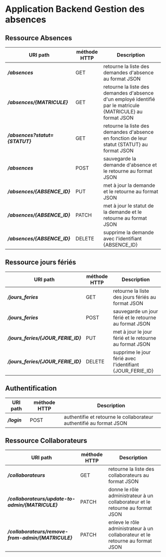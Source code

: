 Application Backend Gestion des absences
========================================


Ressource Absences
------------------------



URI path                         |  méthode HTTP  |  Description  
-------------------------------- | -------------- | --------------------------------------------------------------------------
**_/absences_**                  |  GET           |  retourne la liste des demandes d'absence au format JSON
**_/absences/{MATRICULE}_**      |  GET           |  retourne la liste des demandes d'absence d'un employé identifié par le matricule {MATRICULE}  au format JSON
**_/absences?statut={STATUT}_**  |  GET           |  retourne la liste des demandes d'absence en fonction de leur statut {STATUT} au format JSON
**_/absences_**                  |  POST          |  sauvegarde la demande d'absence et le retourne au format JSON
**_/absences/{ABSENCE_ID}_**     |  PUT           |  met à jour la demande et le retourne au format JSON
**_/absences/{ABSENCE_ID}_**     |  PATCH         |  met à jour le statut de la demande et le retourne au format JSON
**_/absences/{ABSENCE_ID}_**     |  DELETE        |  supprime la demande avec l'identifiant {ABSENCE_ID}



Ressource jours fériés
-----------------------


URI path                         |  méthode HTTP  |  Description     
-------------------------------- | -------------- | --------------------------------------------------------------------------
**_/jours_feries_**              |  GET           |  retourne la liste des jours fériés au format JSON
**_/jours_feries_**              |  POST          |  sauvegarde un jour férié et le retourne au format JSON
**_/jours_feries/{JOUR_FERIE_ID}_**  |  PUT       |  met à jour le jour férié et le retourne au format JSON
**_/jours_feries/{JOUR_FERIE_ID}_**  |  DELETE    |  supprime le jour férié avec l'identifiant {JOUR_FERIE_ID}



Authentification
-----------------

URI path                         |  méthode HTTP  |  Description     
-------------------------------- | -------------- | --------------------------------------------------------------------------
**_/login_**                     |  POST          |  authentifie et retourne le collaborateur authentifié au format JSON



Ressource Collaborateurs
------------------------


URI path                         |  méthode HTTP  |  Description  
-------------------------------- | -------------- | --------------------------------------------------------------------------
**_/collaborateurs_**            |  GET           |  retourne la liste des collaborateurs au format JSON
**_/collaborateurs/update-to-admin/{MATRICULE}_** |  PATCH         |  donne le rôle administrateur à un collaborateur et le retourne au format JSON
**_/collaborateurs/remove-from-admin/{MATRICULE}_** |  PATCH         |  enleve le rôle administrateur à un collaborateur et le retourne au format JSON

